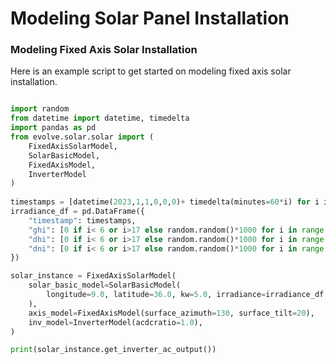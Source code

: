 # Modeling Solar Panel Installation

### Modeling Fixed Axis Solar Installation

Here is an example script to get started on modeling fixed axis solar installation.

```py title="Fixed Axis Solar Model"

import random
from datetime import datetime, timedelta
import pandas as pd
from evolve.solar.solar import (
    FixedAxisSolarModel,
    SolarBasicModel,
    FixedAxisModel,
    InverterModel
)
 
timestamps = [datetime(2023,1,1,0,0,0)+ timedelta(minutes=60*i) for i in range(24)]
irradiance_df = pd.DataFrame({
    "timestamp": timestamps,
    "ghi": [0 if i< 6 or i>17 else random.random()*1000 for i in range(24)],
    "dhi": [0 if i< 6 or i>17 else random.random()*1000 for i in range(24)],
    "dni": [0 if i< 6 or i>17 else random.random()*1000 for i in range(24)]
})

solar_instance = FixedAxisSolarModel(
    solar_basic_model=SolarBasicModel(
        longitude=9.0, latitude=36.0, kw=5.0, irradiance=irradiance_df
    ),
    axis_model=FixedAxisModel(surface_azimuth=130, surface_tilt=20),
    inv_model=InverterModel(acdcratio=1.0),
)

print(solar_instance.get_inverter_ac_output())

```